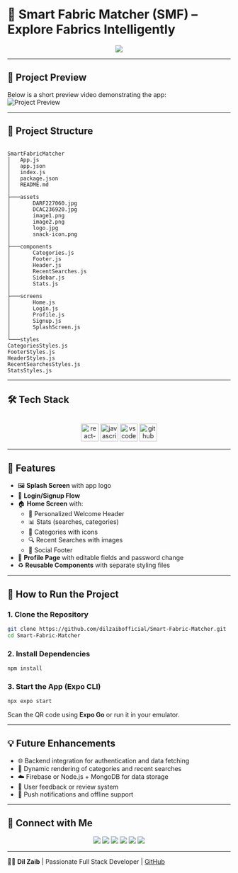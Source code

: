 # 🧵 Smart Fabric Matcher (SMF) – Explore Fabrics Intelligently

<p align="center">
  <img src="https://readme-typing-svg.herokuapp.com/?lines=Welcome+to+Smart+Fabric+Matcher!;Find+Your+Perfect+Fabric+with+Ease...&font=Fira%20Code&center=true&width=420&height=50">
</p>

---

## 📸 Project Preview

Below is a short preview video demonstrating the app:  
![Project Preview](SMFPreview.gif)

---

## 📌 Project Structure

```

SmartFabricMatcher
│   App.js
│   app.json
│   index.js
│   package.json
│   README.md
│
├───assets
│       DARF227060.jpg
│       DCAC236920.jpg
│       image1.png
│       image2.png
│       logo.jpg
│       snack-icon.png
│
├───components
│       Categories.js
│       Footer.js
│       Header.js
│       RecentSearches.js
│       Sidebar.js
│       Stats.js
│
├───screens
│       Home.js
│       Login.js
│       Profile.js
│       Signup.js
│       SplashScreen.js
│
└───styles
CategoriesStyles.js
FooterStyles.js
HeaderStyles.js
RecentSearchesStyles.js
StatsStyles.js

````

---

## 🛠 Tech Stack

<div align="center" style="display: inline_block"><br>
  <img src="https://raw.githubusercontent.com/devicons/devicon/master/icons/react/react-original-wordmark.svg" alt="react-native" width="40" height="40"/>
  <img src="https://raw.githubusercontent.com/devicons/devicon/master/icons/javascript/javascript-original.svg" alt="javascript" width="40" height="40"/>
  <img src="https://raw.githubusercontent.com/devicons/devicon/master/icons/visualstudio/visualstudio-plain.svg" alt="vscode" width="40" height="40"/>
  <img src="https://raw.githubusercontent.com/devicons/devicon/master/icons/github/github-original.svg" alt="github" width="40" height="40"/>
</div>

---

## 🌟 Features

- 🖼️ **Splash Screen** with app logo
- 🔐 **Login/Signup Flow**
- 🏠 **Home Screen** with:
  - 👋 Personalized Welcome Header
  - 📊 Stats (searches, categories)
  - 🧵 Categories with icons
  - 🔍 Recent Searches with images
  - 📱 Social Footer
- 👤 **Profile Page** with editable fields and password change
- ♻️ **Reusable Components** with separate styling files

---

## 🚀 How to Run the Project

### 1. Clone the Repository

```sh
git clone https://github.com/dilzaibofficial/Smart-Fabric-Matcher.git
cd Smart-Fabric-Matcher
````

### 2. Install Dependencies

```sh
npm install
```

### 3. Start the App (Expo CLI)

```sh
npx expo start
```

Scan the QR code using **Expo Go** or run it in your emulator.

---

## 💡 Future Enhancements

* 🌐 Backend integration for authentication and data fetching
* 🔄 Dynamic rendering of categories and recent searches
* ☁️ Firebase or Node.js + MongoDB for data storage
* 💬 User feedback or review system
* 📲 Push notifications and offline support

---

## 📡 Connect with Me

<div align="center">
  <a href="https://dilzaibofficial.github.io/" target="_blank"><img src="https://img.shields.io/badge/website-000000?style=for-the-badge&logo=About.me&logoColor=white"></a>
  <a href="https://www.linkedin.com/in/dilzaibofficial" target="_blank"><img src="https://img.shields.io/badge/LinkedIn-0077B5?style=for-the-badge&logo=linkedin&logoColor=white"></a>
  <a href="https://x.com/dilzaibofficial" target="_blank"><img src="https://img.shields.io/badge/Twitter-1DA1F2?style=for-the-badge&logo=twitter&logoColor=white"></a>
  <a href="https://www.instagram.com/dilzaibofficial" target="_blank"><img src="https://img.shields.io/badge/Instagram-E4405F?style=for-the-badge&logo=instagram&logoColor=white"></a>
  <a href="https://youtube.com/@dilzaibofficial" target="_blank"><img src="https://img.shields.io/badge/YouTube-FF0000?style=for-the-badge&logo=youtube&logoColor=white"></a>
  <a href="https://www.facebook.com/share/165J8YXU5k/" target="_blank"><img src="https://img.shields.io/badge/Facebook-1877F2?style=for-the-badge&logo=facebook&logoColor=white"></a>
</div>

---

👨‍💻 **Dil Zaib** | Passionate Full Stack Developer | [GitHub](https://github.com/dilzaibofficial)
